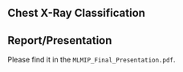 ## Chest X-Ray Classification

## Report/Presentation
Please find it in the `MLMIP_Final_Presentation.pdf`.
